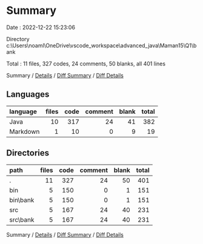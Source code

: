 # Summary

Date : 2022-12-22 15:23:06

Directory c:\\Users\\noaml\\OneDrive\\vscode_workspace\\advanced_java\\Maman15\\Q1\\bank

Total : 11 files,  327 codes, 24 comments, 50 blanks, all 401 lines

Summary / [Details](details.md) / [Diff Summary](diff.md) / [Diff Details](diff-details.md)

## Languages
| language | files | code | comment | blank | total |
| :--- | ---: | ---: | ---: | ---: | ---: |
| Java | 10 | 317 | 24 | 41 | 382 |
| Markdown | 1 | 10 | 0 | 9 | 19 |

## Directories
| path | files | code | comment | blank | total |
| :--- | ---: | ---: | ---: | ---: | ---: |
| . | 11 | 327 | 24 | 50 | 401 |
| bin | 5 | 150 | 0 | 1 | 151 |
| bin\\bank | 5 | 150 | 0 | 1 | 151 |
| src | 5 | 167 | 24 | 40 | 231 |
| src\\bank | 5 | 167 | 24 | 40 | 231 |

Summary / [Details](details.md) / [Diff Summary](diff.md) / [Diff Details](diff-details.md)